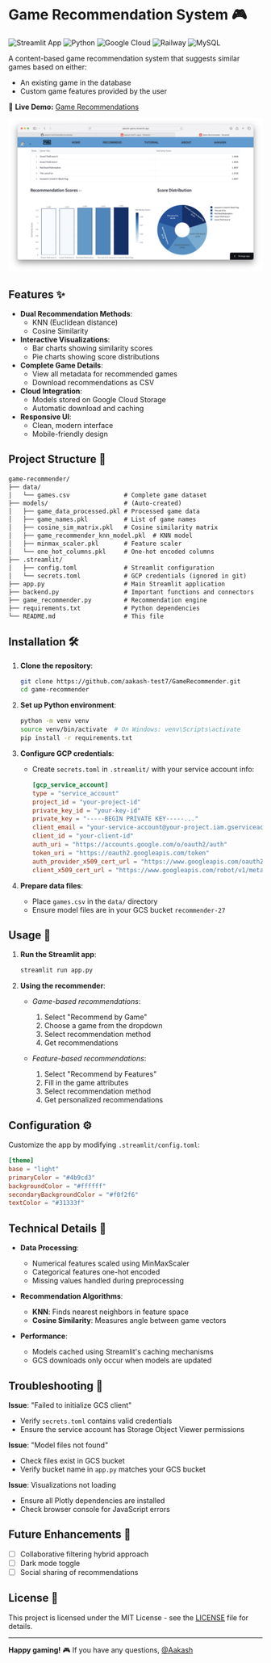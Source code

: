 # Game Recommendation System 🎮

![Streamlit App](https://img.shields.io/badge/Streamlit-FF4B4B?style=for-the-badge&logo=Streamlit&logoColor=white)
![Python](https://img.shields.io/badge/Python-3776AB?style=for-the-badge&logo=python&logoColor=white)
![Google Cloud](https://img.shields.io/badge/Google_Cloud-4285F4?style=for-the-badge&logo=google-cloud&logoColor=white)
![Railway](https://img.shields.io/badge/Railway-0B0D0E?style=for-the-badge&logo=railway&logoColor=white)
![MySQL](https://img.shields.io/badge/MySQL-005C84?style=for-the-badge&logo=mysql&logoColor=white)
                
A content-based game recommendation system that suggests similar games based on either:
- An existing game in the database
- Custom game features provided by the user

🔗 **Live Demo:** [Game Recommendations](https://aakash-game.streamlit.app/)  

[![Demo Video](demo.png)](https://youtu.be/MA6QOu6UrP0)

## Features ✨

- **Dual Recommendation Methods**:
  - KNN (Euclidean distance)
  - Cosine Similarity
- **Interactive Visualizations**:
  - Bar charts showing similarity scores
  - Pie charts showing score distributions
- **Complete Game Details**:
  - View all metadata for recommended games
  - Download recommendations as CSV
- **Cloud Integration**:
  - Models stored on Google Cloud Storage
  - Automatic download and caching
- **Responsive UI**:
  - Clean, modern interface
  - Mobile-friendly design

## Project Structure 📂

```
game-recommender/
├── data/
│   └── games.csv               # Complete game dataset
├── models/                     # (Auto-created)
│   ├── game_data_processed.pkl # Processed game data
│   ├── game_names.pkl          # List of game names
│   ├── cosine_sim_matrix.pkl   # Cosine similarity matrix
│   ├── game_recommender_knn_model.pkl  # KNN model
│   ├── minmax_scaler.pkl       # Feature scaler
│   └── one_hot_columns.pkl     # One-hot encoded columns
├── .streamlit/
│   ├── config.toml             # Streamlit configuration
│   └── secrets.toml            # GCP credentials (ignored in git)
├── app.py                      # Main Streamlit application
├── backend.py                  # Important functions and connectors
├── game_recommender.py         # Recommendation engine
├── requirements.txt            # Python dependencies
└── README.md                   # This file
```

## Installation 🛠️

1. **Clone the repository**:
   ```bash
   git clone https://github.com/aakash-test7/GameRecommender.git
   cd game-recommender
   ```

2. **Set up Python environment**:
   ```bash
   python -m venv venv
   source venv/bin/activate  # On Windows: venv\Scripts\activate
   pip install -r requirements.txt
   ```

3. **Configure GCP credentials**:
   - Create `secrets.toml` in `.streamlit/` with your service account info:
     ```toml
     [gcp_service_account]
     type = "service_account"
     project_id = "your-project-id"
     private_key_id = "your-key-id"
     private_key = "-----BEGIN PRIVATE KEY-----..."
     client_email = "your-service-account@your-project.iam.gserviceaccount.com"
     client_id = "your-client-id"
     auth_uri = "https://accounts.google.com/o/oauth2/auth"
     token_uri = "https://oauth2.googleapis.com/token"
     auth_provider_x509_cert_url = "https://www.googleapis.com/oauth2/v1/certs"
     client_x509_cert_url = "https://www.googleapis.com/robot/v1/metadata/x509/..."
     ```

4. **Prepare data files**:
   - Place `games.csv` in the `data/` directory
   - Ensure model files are in your GCS bucket `recommender-27`

## Usage 🚀

1. **Run the Streamlit app**:
   ```bash
   streamlit run app.py
   ```

2. **Using the recommender**:
   - *Game-based recommendations*:
     1. Select "Recommend by Game"
     2. Choose a game from the dropdown
     3. Select recommendation method
     4. Get recommendations
   
   - *Feature-based recommendations*:
     1. Select "Recommend by Features"
     2. Fill in the game attributes
     3. Select recommendation method
     4. Get personalized recommendations

## Configuration ⚙️

Customize the app by modifying `.streamlit/config.toml`:
```toml
[theme]
base = "light"
primaryColor = "#4b9cd3"
backgroundColor = "#ffffff"
secondaryBackgroundColor = "#f0f2f6"
textColor = "#31333f"
```

## Technical Details 🔧

- **Data Processing**:
  - Numerical features scaled using MinMaxScaler
  - Categorical features one-hot encoded
  - Missing values handled during preprocessing

- **Recommendation Algorithms**:
  - **KNN**: Finds nearest neighbors in feature space
  - **Cosine Similarity**: Measures angle between game vectors

- **Performance**:
  - Models cached using Streamlit's caching mechanisms
  - GCS downloads only occur when models are updated

## Troubleshooting 🐛

**Issue**: "Failed to initialize GCS client"
- Verify `secrets.toml` contains valid credentials
- Ensure the service account has Storage Object Viewer permissions

**Issue**: "Model files not found"
- Check files exist in GCS bucket
- Verify bucket name in `app.py` matches your GCS bucket

**Issue**: Visualizations not loading
- Ensure all Plotly dependencies are installed
- Check browser console for JavaScript errors

## Future Enhancements 🚧

- [ ] Collaborative filtering hybrid approach
- [ ] Dark mode toggle
- [ ] Social sharing of recommendations

## License 📄

This project is licensed under the MIT License - see the [LICENSE](LICENSE) file for details.

---

**Happy gaming!** 🎮 If you have any questions, [@Aakash](https://github.com/aakash-test7)
